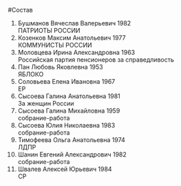 #Состав
1. Бушманов Вячеслав Валерьевич 1982   
    ПАТРИОТЫ РОССИИ
2. Козенков Максим Анатольевич 1977   
    КОММУНИСТЫ РОССИИ
3. Моловцева Ирина Александровна 1963   
    Российская партия пенсионеров за справедливость
4. Пан Любовь Яковлевна 1953   
    ЯБЛОКО
5. Соловьева Елена Ивановна 1967   
    ЕР
6. Сысоева Галина Анатольевна 1981   
    За женщин России
7. Сысоева Галина Михайловна 1959   
    собрание-работа
8. Сысоева Юлия Николаевна 1983   
    собрание-работа
9. Тимофеева Ольга Анатольевна 1974   
    ЛДПР
10. Шанин Евгений Александрович 1982   
    собрание-работа
11. Швалев Алексей Юрьевич 1984   
    СР
